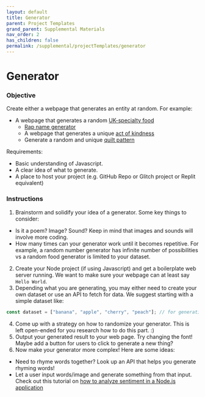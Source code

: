 ```yaml
---
layout: default
title: Generator
parent: Project Templates
grand_parent: Supplemental Materials
nav_order: 2
has_children: false
permalink: /supplemental/projectTemplates/generator
---
```

# Generator

### Objective

Create either a webpage that generates an entity at random. For example:

- A webpage that generates a random [UK-specialty food](https://uk-food.glitch.me/)
  - [Rap name generator](https://www.musicindustryhowto.com/rap-name-generator/)
  - A webpage that generates a unique [act of kindness](https://random-acts-of-kindness-generator.glitch.me/)
  - Generate a random and unique [quilt pattern](https://quilt-generator.glitch.me/)

Requirements:

- Basic understanding of Javascript.
- A clear idea of what to generate.
- A place to host your project (e.g. GitHub Repo or Glitch project or Replit equivalent)

### Instructions

1. Brainstorm and solidify your idea of a generator. Some key things to consider:

- Is it a poem? Image? Sound? Keep in mind that images and sounds will involve more coding.
- How many times can your generator work until it becomes repetitive. For example, a random number generator has infinite number of possibilities vs a random food generator is limited to your dataset.

2. Create your Node project (if using Javascript) and get a boilerplate web server running. We want to make sure your webpage can at least say `Hello World`.
3. Depending what you are generating, you may either need to create your own dataset or use an API to fetch for data. We suggest starting with a simple dataset like:

```javascript
const dataset = ["banana", "apple", "cherry", "peach"]; // for generating a random fruit
```

4. Come up with a strategy on how to randomize your generator. This is left open-ended for you research how to do this part. :)
5. Output your generated result to your web page. Try changing the font! Maybe add a button for users to click to generate a new thing?
6. Now make your generator more complex! Here are some ideas:

- Need to rhyme words together? Look up an API that helps you generate rhyming words!
- Let a user input words/image and generate something from that input. Check out this tutorial on [how to analyze sentiment in a Node.js application](https://www.geeksforgeeks.org/how-to-create-sentiment-analysis-application-using-node-js/)
